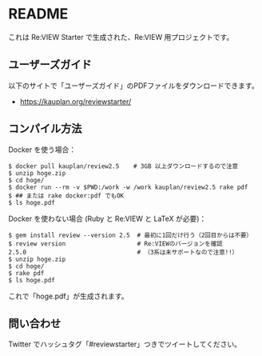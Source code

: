 # README

これは Re:VIEW Starter で生成された、Re:VIEW 用プロジェクトです。


## ユーザーズガイド

以下のサイトで「ユーザーズガイド」のPDFファイルをダウンロードできます。

- https://kauplan.org/reviewstarter/


## コンパイル方法

Docker を使う場合：

```terminal
$ docker pull kauplan/review2.5    # 3GB 以上ダウンロードするので注意
$ unzip hoge.zip
$ cd hoge/
$ docker run --rm -v $PWD:/work -w /work kauplan/review2.5 rake pdf
$ ## または rake docker:pdf でもOK
$ ls hoge.pdf
```

Docker を使わない場合 (Ruby と Re:VIEW と LaTeX が必要)：

```terminal
$ gem install review --version 2.5  # 最初に1回だけ行う（2回目からは不要）
$ review version                    # Re:VIEWのバージョンを確認
2.5.0                               # （3系は未サポートなので注意!!）
$ unzip hoge.zip
$ cd hoge/
$ rake pdf
$ ls hoge.pdf
```

これで「hoge.pdf」が生成されます。


## 問い合わせ

Twitter でハッシュタグ「#reviewstarter」つきでツイートしてください。
